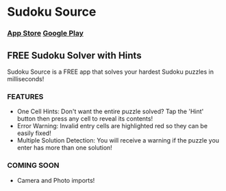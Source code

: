 # Sudoku Source

### [App Store](https://itunes.apple.com/us/app/sudoku-source/id1449890453?ls=1&mt=8) [Google Play](https://play.google.com/store/apps/details?id=com.holdenmaudlin.sudoku_source) 

## FREE Sudoku Solver with Hints


Sudoku Source is a FREE app that solves your hardest Sudoku puzzles in milliseconds!

### FEATURES
* One Cell Hints: Don't want the entire puzzle solved? Tap the 'Hint' button then press any cell to reveal its contents!
* Error Warning: Invalid entry cells are highlighted red so they can be easily fixed!
* Multiple Solution Detection: You will receive a warning if the puzzle you enter has more than one solution!

### COMING SOON
* Camera and Photo imports!
